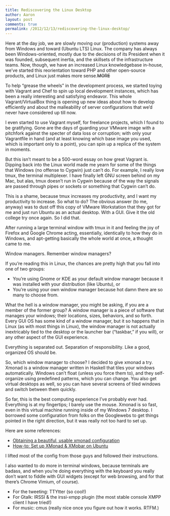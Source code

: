```yaml
---
title: Rediscovering the Linux Desktop
author: Aaron
layout: post
comments: true
permalink: /2012/12/13/rediscovering-the-linux-desktop/
---
```

Here at the day job, we are slowly moving our (production) systems away from 
Windows and toward (Ubuntu LTS) Linux. The company has always been 
Windows-oriented, mostly due to the decisions of its President when it was 
founded, subsequent inertia, and the skillsets of the infrastructure teams. 
Now, though, we have an increased Linux knowledgebase in-house, we’ve started 
this reorientation toward PHP and other open-source products, and Linux just 
makes more sense.~~MORE~~

To help “grease the wheels” in the development process, we started toying with 
Vagrant and Chef to spin up local development instances, which has been a 
really interesting and satisfying endeavor. This whole Vagrant/VirtualBox 
thing is opening up new ideas about how to develop efficiently and about the 
malleability of server configurations that we’d never have considered up till 
now.

I even started to use Vagrant myself, for freelance projects, which I found to 
be gratifying. Gone are the days of guarding your VMware image with a 
pitchfork against the specter of data loss or corruption; with only your 
Vagrantfile in hand (and at least knowing which base image you used, which is 
important only to a point), you can spin up a replica of the system in 
moments.

But this isn’t meant to be a 500-word essay on how great Vagrant is. Dipping 
back into the Linux world made me yearn for some of the things that Windows 
(no offense to Cygwin) just can’t do. For example, I really love tmux, the 
terminal multiplexer. I have finally left GNU screen behind on my Mac, but 
alas, tmux doesn’t run in Cygwin because of the way the signals are passed 
through pipes or sockets or something that Cygwin can’t do.

This is a shame, because tmux increases my productivity, and I want my 
productivity to increase. So what to do? The obvious answer (to me, anyway) 
was to dust off this copy of VMware Workstation that they got for me and just 
run Ubuntu as an actual desktop. With a GUI. Give it the old college try once 
again. So I did that.

After running a large terminal window with tmux in it and feeling the joy of 
Firefox and Google Chrome acting, essentially, identically to how they do in 
Windows, and apt-getting basically the whole world at once, a thought came to 
me.

Window managers. Remember window managers?

If you’re reading this in Linux, the chances are pretty high that you fall 
into one of two groups:

*   You’re using Gnome or KDE as your default window manager because it was 
    installed with your distribution (like Ubuntu), or
*   You’re using your own window manager because hot damn there are so many to 
    choose from.

What the hell is a window manager, you might be asking, if you are a member of 
the former group? A window manager is a piece of software that manages your 
windows; their locations, sizes, behaviors, and so forth. Every GUI OS has 
some kind of a window manager, but it so happens that in Linux (as with most 
things in Linux), the window manager is not actually inextricably tied to the 
desktop or the launcher bar (“taskbar,” if you will), or any other aspect of 
the GUI experience.

Everything is separated out. Separation of responsibility. Like a good, 
organized OS should be.

So, which window manager to choose? I decided to give xmonad a try. Xmonad is 
a window manager written in Haskell that tiles your windows automatically. 
Windows can’t float (unless you force them to), and they self-organize using 
predefined patterns, which you can change. You also get virtual desktops as 
well, so you can have several screens of tiled windows and switch between them 
quickly.

So far, this is the best computing experience I’ve probably ever had. 
Everything is at my fingertips; I barely use the mouse. Xmonad is so fast, 
even in this virtual machine running inside of my Windows 7 desktop. I 
borrowed some configuration from folks on the Googlewebs to get things pointed 
in the right direction, but it was really not too hard to set up.

Here are some references:

*   [Obtaining a beautiful, usable xmonad configuration][1]
*   [How-to: Set up XMonad & XMobar on Ubuntu][2]

[1]: http://www.vicfryzel.com/2010/06/27/obtaining-a-beautiful-usable-xmonad-configuration
[2]: http://www.huntlycameron.co.uk/2010/11/how-to-set-up-xmonad-xmobar-ubuntu/

I lifted most of the config from those guys and followed their instructions.

I also wanted to do more in terminal windows, because terminals are badass, 
and when you’re doing everything with the keyboard you really don’t want to 
fiddle with GUI widgets (except for web browsing, and for that there’s Chrome 
Vimium, of course).

*   For the tweeting: TTYtter (so cool!)
*   For Gtalk: IRSSI & the irssi-xmpp plugin (the most stable console XMPP 
    client I have tried!)
*   For music: cmus (really nice once you figure out how it works. RTFM.)
